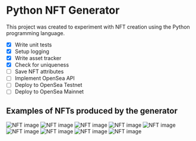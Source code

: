 # Python NFT Generator
This project was created to experiment with NFT creation using the Python programming language. 

- [x] Write unit tests 
- [x] Setup logging
- [x] Write asset tracker
- [x] Check for uniqueness
- [ ] Save NFT attributes
- [ ] Implement OpenSea API
- [ ] Deploy to OpenSea Testnet
- [ ] Deploy to OpenSea Mainnet

## Examples of NFTs produced by the generator

![NFT image](/demo_images/234.png)
![NFT image](/demo_images/238.png)
![NFT image](/demo_images/436.png)
![NFT image](/demo_images/838.png)
![NFT image](/demo_images/1154.png)
![NFT image](/demo_images/1163.png)
![NFT image](/demo_images/1393.png)
![NFT image](/demo_images/1449.png)
![NFT image](/demo_images/1920.png)